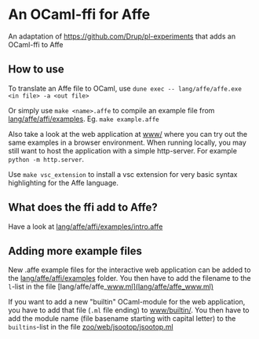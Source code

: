 # An OCaml-ffi for Affe

An adaptation of https://github.com/Drup/pl-experiments that adds an OCaml-ffi to Affe

## How to use

To translate an Affe file to OCaml, use `dune exec -- lang/affe/affe.exe <in file> -a <out file>`

Or simply use `make <name>.affe` to compile an example file from [lang/affe/affi/examples](lang/affe/affi/examples). Eg. `make example.affe`

Also take a look at the web application at [www/](www/) where you can try out the same examples in a browser environment. When running locally, you may still want to host the application with a simple http-server. For example `python -m http.server`.

Use `make vsc_extension` to install a vsc extension for very basic syntax highlighting for the Affe language.


## What does the ffi add to Affe?

Have a look at [lang/affe/affi/examples/intro.affe](lang/affe/affi/examples/intro.affe)

## Adding more example files

New .affe example files for the interactive web application can be added to the [lang/affe/affi/examples](lang/affe/affi/examples) folder. You then have to add the filename to the `l`-list in the file [lang/affe/affe_www.ml](lang/affe/affe_www.ml)

If you want to add a new "builtin" OCaml-module for the web application, you have to add that file (`.ml` file ending) to [www/builtin/](www/builtin/). You then have to add the module name (file basename starting with capital letter) to the `builtins`-list in the file [zoo/web/jsootop/jsootop.ml](zoo/web/jsootop/jsootop.ml)
